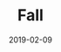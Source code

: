 ---
title: Fall
date: '2019-02-09'
thumb_image: images/mar-4yo/4-mar-fall.jpg
thumb_image_alt: Fall
image: images/mar-4yo/4-mar-fall.jpg
image_alt: Fall
template: project
---	